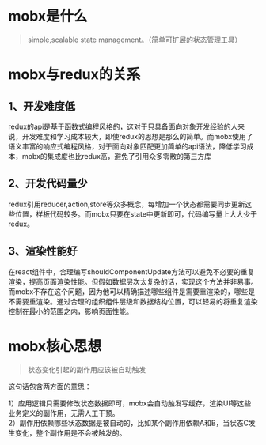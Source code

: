 <!--
 * @Descripttion: 
 * @version: 1.0.0
 * @Author: jimmiezhou
 * @Date: 2019-12-13 10:21:56
 * @LastEditors: jimmiezhou
 * @LastEditTime: 2019-12-13 14:15:53
 -->
# mobx是什么

>simple,scalable state management。（简单可扩展的状态管理工具）

# mobx与redux的关系

## 1、开发难度低

redux的api是基于函数式编程风格的，这对于只具备面向对象开发经验的人来说，开发难度和学习成本较大，即使redux的思想是那么的简单。而mobx使用了语义丰富的响应式编程风格，对于面向对象匹配更加简单的api语法，降低学习成本，mobx的集成度也比redux高，避免了引用众多零散的第三方库

## 2、开发代码量少

redux引用reducer,action,store等众多概念，每增加一个状态都需要同步更新这些位置，样板代码较多。而mobx只要在state中更新即可，代码编写量上大大少于redux。

## 3、渲染性能好

在react组件中，合理编写shouldComponentUpdate方法可以避免不必要的重复渲染，提高页面渲染性能。但假如数据层次太复杂的话，实现这个方法并非易事。而mobx不存在这个问题，因为他可以精确描述哪些组件是需要重渲染的，哪些是不需要重渲染。通过合理的组织组件层级和数据结构位置，可以轻易的将重复渲染控制在最小的范围之内，影响页面性能。

# mobx核心思想

>状态变化引起的副作用应该被自动触发

这句话包含两方面的意思：

1）应用逻辑只需要修改状态数据即可，mobx会自动触发写缓存，渲染UI等这些业务定义的副作用，无需人工干预。  
2）副作用依赖哪些状态数据是被自动的，比如某个副作用依赖A和B，当状态C发生变化，整个副作用是不会被触发的。


